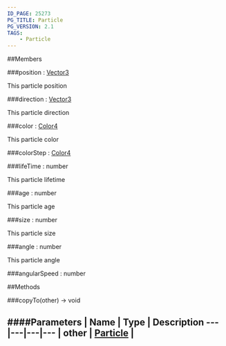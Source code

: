 ```yaml
---
ID_PAGE: 25273
PG_TITLE: Particle
PG_VERSION: 2.1
TAGS:
    - Particle
---
```








##Members

###position : [Vector3](/classes/Vector3)





This particle position




###direction : [Vector3](/classes/Vector3)





This particle direction




###color : [Color4](/classes/Color4)





This particle color




###colorStep : [Color4](/classes/Color4)








###lifeTime : number





This particle lifetime




###age : number





This particle age




###size : number





This particle size




###angle : number





This particle angle




###angularSpeed : number









##Methods

###copyTo(other) &rarr; void

####Parameters
 | Name | Type | Description
---|---|---|---
 | other | [Particle](/classes/Particle) | 
---
